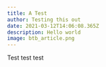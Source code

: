 ```yaml
---
title: A Test
author: Testing this out
date: 2021-03-12T14:06:08.365Z
description: Hello world
image: btb_article.png
---
```


Test test test
